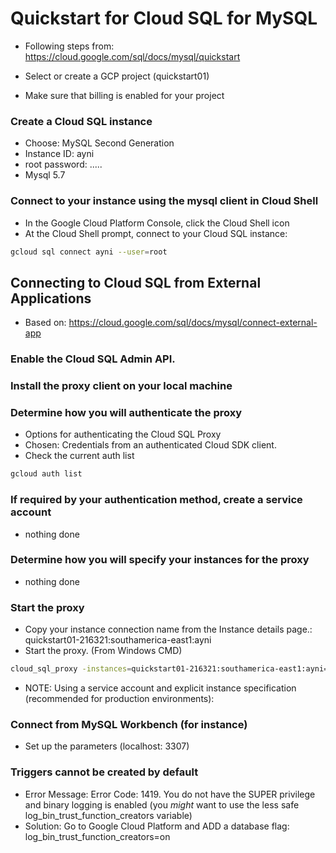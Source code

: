 # Quickstart for Cloud SQL for MySQL
* Following steps from: https://cloud.google.com/sql/docs/mysql/quickstart

* Select or create a GCP project (quickstart01)
* Make sure that billing is enabled for your project


### Create a Cloud SQL instance
* Choose: MySQL Second Generation
* Instance ID: ayni
* root password: .....
* Mysql 5.7

### Connect to your instance using the mysql client in Cloud Shell

* In the Google Cloud Platform Console, click the Cloud Shell icon
* At the Cloud Shell prompt, connect to your Cloud SQL instance:
```bash
gcloud sql connect ayni --user=root
```


## Connecting to Cloud SQL from External Applications
* Based on: https://cloud.google.com/sql/docs/mysql/connect-external-app

### Enable the Cloud SQL Admin API.

### Install the proxy client on your local machine

### Determine how you will authenticate the proxy

* Options for authenticating the Cloud SQL Proxy
* Chosen: Credentials from an authenticated Cloud SDK client. 
* Check the current auth list
```bash        
gcloud auth list
```

### If required by your authentication method, create a service account
* nothing done
### Determine how you will specify your instances for the proxy
* nothing done

### Start the proxy
* Copy your instance connection name from the Instance details page.: quickstart01-216321:southamerica-east1:ayni
* Start the proxy. (From Windows CMD)
```bash
cloud_sql_proxy -instances=quickstart01-216321:southamerica-east1:ayni=tcp:3307
```

* NOTE: Using a service account and explicit instance specification (recommended for production environments):


### Connect from MySQL Workbench (for instance)
* Set up the parameters (localhost: 3307)

### Triggers cannot be created by default
* Error Message: Error Code: 1419. You do not have the SUPER privilege and binary logging is enabled (you *might* want to use the less safe log_bin_trust_function_creators variable)
* Solution: Go to Google Cloud Platform and ADD a database flag: log_bin_trust_function_creators=on


